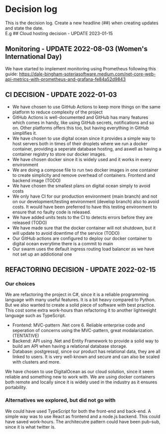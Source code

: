 # Decision log

This is the decision log. Create a new headline (##) when creating updates and state the date.  
E.g \## Cloud hosting decision - UPDATE 2023-01-15

## Monitoring - UPDATE 2022-08-03 (Women's International Day)

We have started to implement monitoring using Prometheus following this guide: https://dale-bingham-soteriasoftware.medium.com/net-core-web-api-metrics-with-prometheus-and-grafana-fe84a52d9843

## CI DECISION - UPDATE 2022-01-03

- We have chosen to use GitHub Actions to keep more things on the same platform to reduce complexity of the project
- GitHub Actions is well-documented and GitHub has many features which comes in handy, like using GitHub secrets, notifications and so on. Other platforms offers this too, but having everything in GitHub simplifies it.
- We have chosen to use digital ocean since it provides a simple way to host servers both in times of their droplets where we run a docker container, providing a seperate database hosting, and aswell as having a container registry to store our docker images.
- We have chosen docker since it is widely used and it works in every environment
- We are doing a compose file to run two docker images in one container to create simplicity and remove overhead of containers. Frontend and backend image (TODO)
- We have chosen the smallest plans on digital ocean simply to avoid costs
- We only have CI for our production environment (main branch) and not on our development/testing environment (develop branch) also to avoid costs. It would have been preferred to have this testing environment to ensure that no faulty code is released.
- We have added units tests to the CI to detects errors before they are released (TODO)
- We have made sure that the docker container will not shutdown, but it will update to avoid downtime of the service (TODO)
- Our GitHub actions are configured to deploy our docker container to digital ocean everytime there is a commit to main
- Our swarm uses the default ingress routing load balancer as we have not set up an addiotional one

## REFACTORING DECISION - UPDATE 2022-02-15

### Our choices

We are refactoring the project in C#, since it is a reliable programming language with many useful features. It is a bit heavy compared to Python. But we also wanted to create a solid piece of software with best practice. This cost some extra work-hours than refactoring it to another lightweight language such as TypeScript.

- Frontend: MVC-pattern .Net core 6. Reliable enterprise code and seperation of concerns using the MVC-pattern, great modalarization. (TENTATIVE)
- Backend: API using .Net and Entity Framework to provide a solid way to build am API when having a relational database storage.
- Database: postgressql, since our product has relational data, they are all linked to users. It is very well-known and secure and can also be scaled with clusters and more.

We have chosen to use DigitalOcean as our cloud solution, since it seem reliable and something new to work with. We are using docker containers both remote and locally since it is widely used in the industry as it ensures portability.

### Alternatives we explored, but did not go with

We could have used TypeScript for both the front-end and back-end. A simple way was to use React as frontend and a node.js backend. This could have saved work-hours. The architecutre pattern could have been pub-sub, since it is what twitter is.
